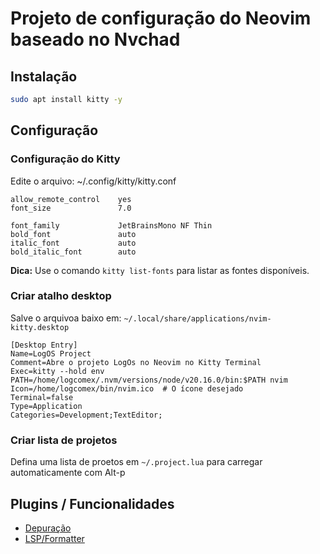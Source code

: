 # Projeto de configuração do Neovim baseado no Nvchad

## Instalação

```sh
sudo apt install kitty -y
```


## Configuração

### Configuração do Kitty

Edite o arquivo:
~/.config/kitty/kitty.conf
```
allow_remote_control    yes
font_size               7.0

font_family             JetBrainsMono NF Thin
bold_font               auto
italic_font             auto
bold_italic_font        auto
```
**Dica:** Use o comando `kitty list-fonts` para listar as fontes disponíveis.

### Criar atalho desktop

Salve o arquivoa baixo em: `~/.local/share/applications/nvim-kitty.desktop`
```
[Desktop Entry]
Name=LogOS Project
Comment=Abre o projeto LogOs no Neovim no Kitty Terminal
Exec=kitty --hold env PATH=/home/logcomex/.nvm/versions/node/v20.16.0/bin:$PATH nvim
Icon=/home/logcomex/bin/nvim.ico  # O ícone desejado
Terminal=false
Type=Application
Categories=Development;TextEditor;

```

### Criar lista de projetos

Defina uma lista de proetos em `~/.project.lua` para carregar automaticamente com Alt-p
 
## Plugins / Funcionalidades

- [Depuração](./docs/debug.md) 
- [LSP/Formatter](./docs/lsp.md)
